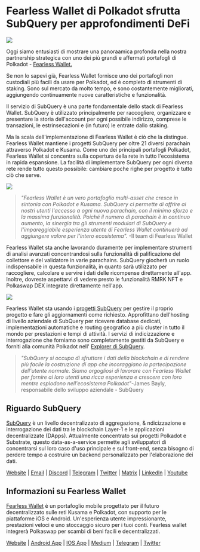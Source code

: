 # Fearless Wallet di Polkadot sfrutta SubQuery per approfondimenti DeFi

![](https://miro.medium.com/max/1400/1*HcPJ-5hy6WZrLhkuL6P2BA.png)

Oggi siamo entusiasti di mostrare una panoraamica profonda nella nostra partnership strategica con uno dei più grandi e affermati portafogli di Polkadot - [Fearless Wallet.](https://fearlesswallet.io/)

Se non lo sapevi già, Fearless Wallet fornisce uno dei portafogli non custodiali più facili da usare per Polkadot, ed è completo di strumenti di staking. Sono sul mercato da molto tempo, e sono costantemente migliorati, aggiungendo continuamente nuove caratteristiche e funzionalità.

Il servizio di SubQuery è una parte fondamentale dello stack di Fearless Wallet. SubQuery è utilizzato principalmente per raccogliere, organizzare e presentare la storia dell'account per ogni possibile indirizzo, comprese le transazioni, le estrinsecazioni e (in futuro) le entrate dallo staking.

Ma la scala dell'implementazione di Fearless Wallet è ciò che la distingue. Fearless Wallet mantiene i progetti SubQuery per oltre 21 diversi parachain attraverso Polkadot e Kusama. Come uno dei principali portafogli Polkadot, Fearless Wallet si concentra sulla copertura della rete in tutto l'ecosistema in rapida espansione. La facilità di implementare SubQuery per ogni diversa rete rende tutto questo possibile: cambiare poche righe per progetto è tutto ciò che serve.

![](https://miro.medium.com/max/1400/1*5D3J7-_HC2tAP05oOlV5yw.png)

> _"Fearless Wallet è un vero portafoglio multi-asset che cresce in sintonia con Polkadot e Kusama. SubQuery ci permette di offrire ai nostri utenti l'accesso a ogni nuova parachain, con il minimo sforzo e la massima funzionalità. Poiché il numero di parachain è in continuo aumento, la sinergia tra gli strumenti modulari di SubQuery e l'impareggiabile esperienza utente di Fearless Wallet continuerà ad aggiungere valore per l'intero ecosistema"._ -Il team di Fearless Wallet

Fearless Wallet sta anche lavorando duramente per implementare strumenti di analisi avanzati concentrandosi sulla funzionalità di palificazione del collettore e del validatore in varie parachains. SubQuery giocherà un ruolo indispensabile in questa funzionalità, in quanto sarà utilizzato per raccogliere, calcolare e servire i dati delle ricompense direttamente all'app. Inoltre, dovreste aspettarvi di vedere presto le funzionalità RMRK NFT e Polkaswap DEX integrate direttamente nell'app.

![](https://miro.medium.com/max/1400/1*3X7m4-m0NJ3xQ44UKZB7tw.png)

Fearless Wallet sta usando i [progetti SubQuery](https://project.subquery.network/) per gestire il proprio progetto e fare gli aggiornamenti come richiesto. Approfittano dell'hosting di livello aziendale di SubQuery per ricevere database dedicati, implementazioni automatiche e routing geografico a più cluster in tutto il mondo per prestazioni e tempi di attività. I servizi di indicizzazione e interrogazione che forniamo sono completamente gestiti da SubQuery e forniti alla comunità Polkadot nell' [Explorer di SubQuery](https://explorer.subquery.network/).

> _"SubQuery si occupa di sfruttare i dati della blockchain e di rendere più facile la costruzione di app che incoraggiano la partecipazione dell'utente normale. Siamo orgogliosi di lavorare con Fearless Wallet per fornire ai loro utenti una ricca esperienza e crescere con loro mentre esplodono nell'ecosistema Polkadot"_-James Bayly, responsabile dello sviluppo aziendale - SubQuery

## Riguardo SubQuery

[SubQuery](https://subquery.network/) è un livello decentralizzato di aggregazione, & ndicizzazione e interrogazione dei dati tra le blockchain Layer-1 e le applicazioni decentralizzate (DApps). Attualmente concentrato sui progetti Polkadot e Substrate, questo data-as-a-service permette agli sviluppatori di concentrarsi sul loro caso d'uso principale e sul front-end, senza bisogno di perdere tempo a costruire un backend personalizzato per l'elaborazione dei dati.

[Website](https://subquery.network/) | [Email](hello@subquery.network) | [Discord](https://discord.com/invite/78zg8aBSMG) | [Telegram](https://t.me/subquerynetwork) | [Twitter](https://twitter.com/subquerynetwork) | [Matrix](https://matrix.to/#/#subquery:matrix.org) | [LinkedIn](https://www.linkedin.com/company/subquery) | [Youtube](https://www.youtube.com/channel/UCi1a6NUUjegcLHDFLr7CqLw)

## Informazioni su Fearless Wallet

[Fearless Wallet](https://fearlesswallet.io/) è un portafoglio mobile progettato per il futuro decentralizzato sulle reti Kusama e Polkadot, con supporto per le piattaforme iOS e Android. Un'esperienza utente impressionante, prestazioni veloci e uno stoccaggio sicuro per i tuoi conti. Fearless wallet integrerà Polkaswap per scambi di beni facili e decentralizzati.

[Website](https://fearlesswallet.io/) | [Android App](https://play.google.com/store/apps/details?id=jp.co.soramitsu.fearless) | [IOS App](https://apps.apple.com/us/app/fearless-wallet/id1537251089) | [Medium](https://medium.com/fearlesswallet/) | [Telegram](https://t.me/fearlesswallet) | [Twitter](https://twitter.com/FearlessWallet)
